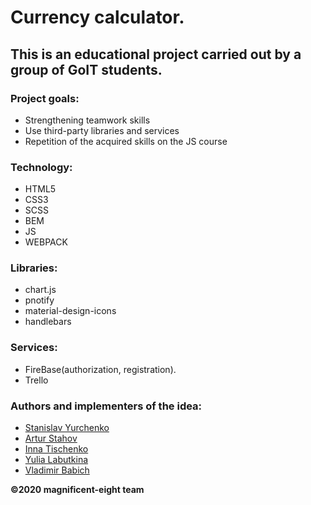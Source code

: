 # Currency calculator.

## This is an educational project carried out by a group of GoIT students.

### Project goals: 
- Strengthening teamwork skills
- Use third-party libraries and services
- Repetition of the acquired skills on the JS course

### Technology: 
- HTML5
- CSS3
- SCSS
- BEM
- JS
- WEBPACK

### Libraries: 
- chart.js
- pnotify
- material-design-icons
- handlebars

### Services: 
- FireBase(authorization, registration).
- Trello


### Authors and implementers of the idea: 
- [Stanislav Yurchenko](https://github.com/StanislavYurchenko)
- [Artur Stahov](https://github.com/ArturStahov)
- [Inna Tischenko](https://github.com/inna91)
- [Yulia Labutkina](https://github.com/YuliaLabutkina)
- [Vladimir Babich](https://github.com/vovababich)

**©2020 magnificent-eight team**

